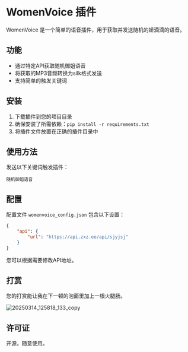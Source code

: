 # WomenVoice 插件

WomenVoice 是一个简单的语音插件，用于获取并发送随机的娇滴滴的语音。

## 功能

- 通过特定API获取随机御姐语音
- 将获取的MP3音频转换为silk格式发送
- 支持简单的触发关键词

## 安装

1. 下载插件到您的项目目录
2. 确保安装了所需依赖：`pip install -r requirements.txt`
3. 将插件文件放置在正确的插件目录中

## 使用方法

发送以下关键词触发插件：

```
随机御姐语音
```

## 配置

配置文件 `womenvoice_config.json` 包含以下设置：

```json
{
    "api": {
        "url": "https://api.zxz.ee/api/sjyjsj"
    }
}
```

您可以根据需要修改API地址。

## 打赏

您的打赏能让我在下一顿的泡面里加上一根火腿肠。

![20250314_125818_133_copy](https://github.com/user-attachments/assets/33df0129-c322-4b14-8c41-9dc78618e220)

## 许可证

开源，随意使用。 
